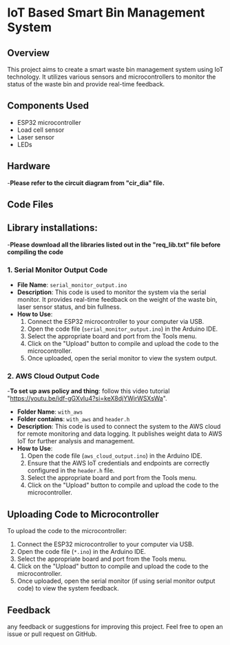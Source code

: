 # IoT Based Smart Bin Management System

## Overview
This project aims to create a smart waste bin management system using IoT technology. It utilizes various sensors and microcontrollers to monitor the status of the waste bin and provide real-time feedback.

## Components Used
- ESP32 microcontroller
- Load cell sensor
- Laser sensor
- LEDs

## Hardware 
-**Please refer to the circuit diagram from "cir_dia" file.**

## Code Files

## Library installations:
-**Please download all the libraries listed out in the "req_lib.txt" file before compiling the code**

### 1. Serial Monitor Output Code
- **File Name**: `serial_monitor_output.ino`
- **Description**: This code is used to monitor the system via the serial monitor. It provides real-time feedback on the weight of the waste bin, laser sensor status, and bin fullness.
- **How to Use**:
  1. Connect the ESP32 microcontroller to your computer via USB.
  2. Open the code file (`serial_monitor_output.ino`) in the Arduino IDE.
  3. Select the appropriate board and port from the Tools menu.
  4. Click on the "Upload" button to compile and upload the code to the microcontroller.
  5. Once uploaded, open the serial monitor to view the system output.

### 2. AWS Cloud Output Code
-**To set up aws policy and thing**: follow this video tutorial "https://youtu.be/idf-gGXvIu4?si=keX8djYWjrWSXsWa".
- **Folder Name**: `with_aws`
- **Folder contains**: `with_aws` and `header.h`
- **Description**: This code is used to connect the system to the AWS cloud for remote monitoring and data logging. It publishes weight data to AWS IoT for further analysis and management.
- **How to Use**:
  1. Open the code file (`aws_cloud_output.ino`) in the Arduino IDE.
  2. Ensure that the AWS IoT credentials and endpoints are correctly configured in the `header.h` file.
  3. Select the appropriate board and port from the Tools menu.
  4. Click on the "Upload" button to compile and upload the code to the microcontroller.

## Uploading Code to Microcontroller
To upload the code to the microcontroller:
1. Connect the ESP32 microcontroller to your computer via USB.
2. Open the code file (`*.ino`) in the Arduino IDE.
3. Select the appropriate board and port from the Tools menu.
4. Click on the "Upload" button to compile and upload the code to the microcontroller.
5. Once uploaded, open the serial monitor (if using serial monitor output code) to view the system feedback.

## Feedback
any feedback or suggestions for improving this project. Feel free to open an issue or pull request on GitHub.
